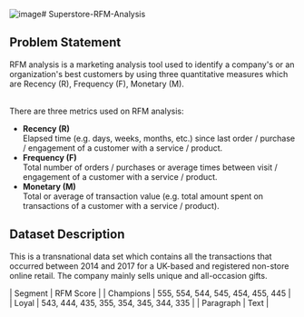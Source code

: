 ![image](https://github.com/nqnga-0502/Superstore-RFM-Analysis/assets/144922369/3d734596-3aad-4dfc-aa65-feea7fbf3a53)# Superstore-RFM-Analysis
## Problem Statement
RFM analysis is a marketing analysis tool used to identify a company's or an organization's best customers by using three quantitative measures 
which are Recency (R), Frequency (F), Monetary (M).

<br>
There are three metrics used on RFM analysis:

* **Recency (R)** <br>
   Elapsed time (e.g. days, weeks, months, etc.) since last order / purchase / engagement of a customer with a service / product.
* **Frequency (F)** <br>
  Total number of orders / purchases or average times between visit / engagement of a customer with a service / product.
* **Monetary (M)** <br>
  Total or average of transaction value (e.g. total amount spent on transactions of a customer with a service / product).

## Dataset Description
This is a transnational data set which contains all the transactions that occurred between 2014 and 2017 for a UK-based and registered non-store online retail. The company mainly sells unique and all-occasion gifts.

| Segment | RFM Score |
| Champions | 555, 554, 544, 545, 454, 455, 445 |
| Loyal | 543, 444, 435, 355, 354, 345, 344, 335 |
| Paragraph | Text |
